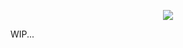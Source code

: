 <p align="center">
  <img src="https://raw.githubusercontent.com/reko-beep/hsr-data/dev/logo.png?raw=true" />
</p>






WIP...

